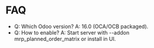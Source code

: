 # FAQ

- Q: Which Odoo version? A: 16.0 (OCA/OCB packaged).
- Q: How to enable? A: Start server with --addon mrp_planned_order_matrix or install in UI.
